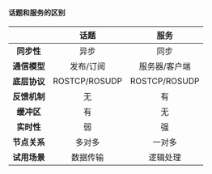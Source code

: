 #### 话题和服务的区别

|          |    **话题**     |      服务       |
| :------: | :-----------: | :-----------: |
| **同步性**  |      异步       |      同步       |
| **通信模型** |     发布/订阅     |    服务器/客户端    |
| **底层协议** | ROSTCP/ROSUDP | ROSTCP/ROSUDP |
| **反馈机制** |       无       |       有       |
| **缓冲区**  |       有       |       无       |
| **实时性**  |       弱       |       强       |
| **节点关系** |      多对多      |      一对多      |
| **试用场景** |     数据传输      |     逻辑处理      |

